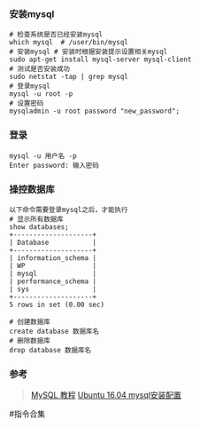 ### 安装mysql
```
# 检查系统是否已经安装mysql
which mysql  # /user/bin/mysql
# 安装mysql # 安装时根据安装提示设置相关mysql
sudo apt-get install mysql-server mysql-client
# 测试是否安装成功
sudo netstat -tap | grep mysql
# 登录mysql
mysql -u root -p
# 设置密码
mysqladmin -u root password "new_password";
```
### 登录
```
mysql -u 用户名 -p
Enter password: 输入密码
```
### 操控数据库
```
以下命令需要登录mysql之后，才能执行
# 显示所有数据库
show databases;
+--------------------+
| Database           |
+--------------------+
| information_schema |
| WP                 |
| mysql              |
| performance_schema |
| sys                |
+--------------------+
5 rows in set (0.00 sec)

# 创建数据库
create database 数据库名
# 删除数据库
drop database 数据库名
```
### 参考
> [MySQL 教程](http://www.runoob.com/mysql/mysql-tutorial.html)
>[Ubuntu 16.04 mysql安装配置](http://www.jianshu.com/p/3111290b87f4) 

#指令合集